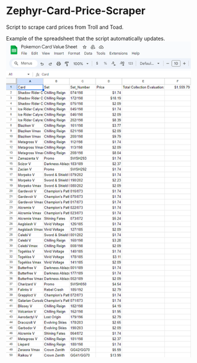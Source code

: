 # Zephyr-Card-Price-Scraper
Script to scrape card prices from Troll and Toad. 

Example of the spreadsheet that the script automatically updates.
![ss](https://github.com/Isiah-Z-Montalvo/Zephyr-Card-Price-Scraper/blob/main/spreadsheetex.png)
